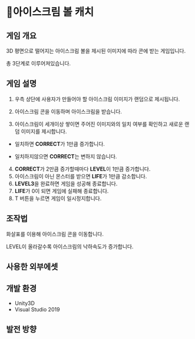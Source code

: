 # 🍦아이스크림 볼 캐치

## 게임 개요
3D 평면으로 떨어지는 아이스크림 볼을 제시된 이미지에 따라 콘에 받는 게임입니다.

총 3단계로 이루어져있습니다.


## 게임 설명
1. 우측 상단에 사용자가 만들어야 할 아이스크림 이미지가 랜덤으로 제시됩니다.

2. 아이스크림 콘을 이동하며 아이스크림을 받습니다.

3. 아이스크림이 세개이상 쌓이면 주어진 이미지와의 일치 여부를 확인하고 새로운 랜덤 이미지를 제시합니다.

+ 일치하면 **CORRECT**가 1만큼 증가합니다.

+ 일치하지않으면 **CORRECT**는 변하지 않습니다.
4. **CORRECT**가 2만큼 증가할때마다 **LEVEL**이 1만큼 증가합니다.
5. 아이스크림이 아닌 몬스터를 받으면 **LIFE**가 1만큼 감소합니다.
6. **LEVEL3**을 완료하면 게임을 성공해 종료합니다.
7. **LIFE**가 0이 되면 게임에 실패해 종료합니다.
8. T 버튼을 누르면 게임이 일시정지합니다.

## 조작법
화살표를 이용해 아이스크림 콘을 이동합니다.

LEVEL이 올라갈수록 아이스크림의 낙하속도가 증가합니다.

## 사용한 외부에셋


## 개발 환경
+ Unity3D
+ Visual Studio 2019

## 발전 방향
